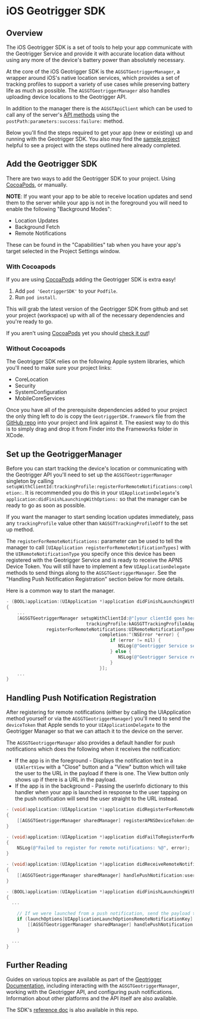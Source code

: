# iOS Geotrigger SDK

## Overview

The iOS Geotrigger SDK is a set of tools to help your app communicate with the
Geotrigger Service and provide it with accurate location data without using any
more of the device's battery power than absolutely necessary.

At the core of the iOS Geotrigger SDK is the `AGSGTGeotriggerManager`, a wrapper around iOS's native location services, which provides a set of tracking
profiles to support a variety of use cases while preserving battery life as much
as possible. The `AGSGTGeotriggerManager` also handles uploading device
locations to the Geotrigger API.

In addition to the manager there is the `AGSGTApiClient` which can be used to call any of the server's [API methods][geotrigger-api-ref] using the `postPath:parameters:success:failure:` method.

Below you'll find the steps required to get your app (new or existing) up and running with the Geotrigger SDK. You also may find the [sample project](sample) helpful to see a project with the steps outlined here already completed.

## Add the Geotrigger SDK

There are two ways to add the Geotrigger SDK to your project. Using [CocoaPods], or manually.

**NOTE**: If you want your app to be able to receive location updates and send them to the server while your app is not
in the foreground you will need to enable the following "Background Modes":

* Location Updates
* Background Fetch
* Remote Notifications

These can be found in the "Capabilities" tab when you have your app's target selected in the Project Settings window.

### With Cocoapods

If you are using [CocoaPods] adding the Geotrigger SDK is extra easy!

1. Add `pod 'GeotriggerSDK'` to your `Podfile`.
2. Run `pod install`.

This will grab the latest version of the Geotrigger SDK from github and set your project (workspace) up with all of the necessary dependencies and you're ready to go.

If you aren't using [CocoaPods] yet you should [check it out](http://docs.cocoapods.org/guides/installing_cocoapods.html)!

### Without Cocoapods

The Geotrigger SDK relies on the following Apple system libraries, which you'll need to make sure your project links:

* CoreLocation
* Security
* SystemConfiguration
* MobileCoreServices

Once you have all of the prerequisite dependencies added to your project the only thing left to do is copy the `GeotriggerSDK.framework` file from the [GitHub repo](https://github.com/Esri/geotrigger-sdk-ios) into your project and link against it. The easiest way to do this is to simply drag and drop it from Finder into the Frameworks folder in XCode.

## Set up the GeotriggerManager

Before you can start tracking the device's location or communicating with the Geotrigger API you'll need to set up the `AGSGTGeotriggerManager` singleton by calling `setupWithClientId:trackingProfile:registerForRemoteNotifications:completion:`.
It is recommended you do this in your `UIApplicationDelegate`'s `application:didFinishLaunchingWithOptions:` so that the manager can be ready to go as soon as possible.

If you want the manager to start sending location updates immediately, pass any `trackingProfile` value other than `kAGSGTTrackingProfileOff` to the set up method.

The `registerForRemoteNotifications:` parameter can be used to tell the manager to call `[UIApplication registerForRemoteNotificationTypes]` with the `UIRemoteNotificationType` you specify once this device has been registered with the Geotrigger Service and is ready to receive the APNS Device Token. You will still have to implement a few `UIApplicationDelegate` methods to send things along to the `AGSGTGeotriggerManager`. See the "Handling Push Notification Registration" section below for more details.

Here is a common way to start the manager.

```objectivec
- (BOOL)application:(UIApplication *)application didFinishLaunchingWithOptions:(NSDictionary *)launchOptions
{
    ...
    [AGSGTGeotriggerManager setupWithClientId:@"[your clientId goes here]"
                              trackingProfile:kAGSGTTrackingProfileAdaptive
               registerForRemoteNotifications:UIRemoteNotificationTypeAlert
                                   completion:^(NSError *error) {
                                       if (error != nil) {
                                          NSLog(@"Geotrigger Service setup encountered error: %@", error);
                                       } else {
                                          NSLog(@"Geotrigger Service ready to go!");
                                       }
                                   }];
    ...
}
```

## Handling Push Notification Registration

After registering for remote notifications (either by calling the UIApplication method yourself or via the `AGSGTGeotriggerManager`)
you'll need to send the `deviceToken` that Apple sends to your `UIApplicationDelegate` to the Geotrigger Manager so that
we can attach it to the device on the server.

The `AGSGTGeotriggerManager` also provides a default handler for push notifications which does the following when it receives the notification:

* If the app is in the foreground - Displays the notification text in a `UIAlertView` with a "Close" button and a "View" button which will take the user
to the URL in the payload if there is one. The View button only shows up if there is a URL in the payload.
* If the app is in the background - Passing the userInfo dictionary to this handler when your app is launched in response to the user
tapping on the push notification will send the user straight to the URL instead.

```objectivec
- (void)application:(UIApplication *)application didRegisterForRemoteNotificationsWithDeviceToken:(NSData *)deviceToken
{
    [[AGSGTGeotriggerManager sharedManager] registerAPNSDeviceToken:deviceToken forProduction:NO completion:nil];
}

- (void)application:(UIApplication *)application didFailToRegisterForRemoteNotificationsWithError:(NSError *)error
{
    NSLog(@"Failed to register for remote notifications: %@", error);
}

- (void)application:(UIApplication *)application didReceiveRemoteNotification:(NSDictionary *)userInfo
{
    [[AGSGTGeotriggerManager sharedManager] handlePushNotification:userInfo];
}

- (BOOL)application:(UIApplication *)application didFinishLaunchingWithOptions:(NSDictionary *)launchOptions
{
  ...

    // If we were launched from a push notification, send the payload to the Geotrigger Manager
    if (launchOptions[UIApplicationLaunchOptionsRemoteNotificationKey] != nil) {
        [[AGSGTGeotriggerManager sharedManager] handlePushNotification:launchOptions[UIApplicationLaunchOptionsRemoteNotificationKey]];
    }

  ...
}
```

## Further Reading

Guides on various topics are available as part of the [Geotrigger Documentation][geotrigger-docs], including interacting with the `AGSGTGeotriggerManager`, working with the Geotrigger API, and configuring push notifications. Information about other platforms and the API itself are also available.

The SDK's [reference doc](Docs) is also available in this repo.

[esri-site]: http://www.esri.com
[arcgis-dev-site]: https://developers.arcgis.com
[geotrigger-docs]: https://developers.arcgis.com/en/geotrigger-service
[geotrigger-api-ref]: https://developers.arcgis.com/en/geotrigger-service/api-reference
[CocoaPods]: http://cocoapods.org/
